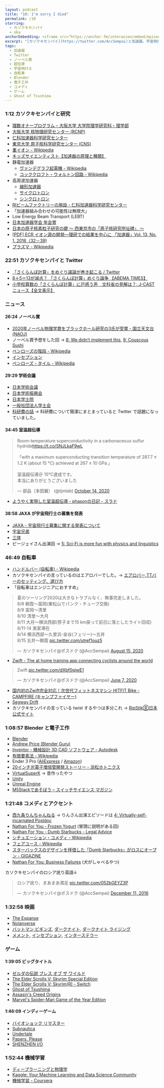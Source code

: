 ```yaml
---
layout: podcast
title: "10: I'm sorry I died"
permalink: /10
starring:
  - カソクキセンパイ
  - oka
anchorEmbedding: <iframe src="https://anchor.fm/interaxion/embed/episodes/10-Im-sorry-I-died-elo4a7" height="102px" width="400px" frameborder="0" scrolling="no"></iframe>
excerpt: "[カソクキセンパイ](https://twitter.com/AccSempai)と加速器、宇宙飛行士、Blender、Nathan For You などについて話しました。"
tags:
  - 加速器
  - Twitter
  - ノーベル賞
  - 超伝導
  - 宇宙飛行士
  - 自転車
  - Blender
  - 電子工作
  - コメディ
  - ゲーム
  - Ghost of Tsushima
---
```


### 1:12 カソクキセンパイと研究

- [理数オナープログラム – 大阪大学 大学院理学研究科・理学部](https://www.sci.osaka-u.ac.jp/ja/honr/)
- [大阪大学 核物理研究センター (RCNP)](https://www.rcnp.osaka-u.ac.jp/)
- [仁科加速器科学研究センター](https://www.nishina.riken.jp/)
- [東京大学 原子核科学研究センター (CNS)](https://www.cns.s.u-tokyo.ac.jp/ja/)
- [重イオン - Wikipedia](https://ja.wikipedia.org/wiki/%E9%87%8D%E3%82%A4%E3%82%AA%E3%83%B3)
- [キッズサイエンティスト【加速器の原理と種類】](https://www2.kek.jp/kids/accelerator/accelerator01.html)
- 静電加速器
  - [ヴァンデグラフ起電機 - Wikipedia](https://ja.wikipedia.org/wiki/%E3%83%B4%E3%82%A1%E3%83%B3%E3%83%87%E3%82%B0%E3%83%A9%E3%83%95%E8%B5%B7%E9%9B%BB%E6%A9%9F)
  - [コッククロフト・ウォルトン回路 - Wikipedia](https://ja.wikipedia.org/wiki/%E3%82%B3%E3%83%83%E3%82%AF%E3%82%AF%E3%83%AD%E3%83%95%E3%83%88%E3%83%BB%E3%82%A6%E3%82%A9%E3%83%AB%E3%83%88%E3%83%B3%E5%9B%9E%E8%B7%AF)
- 高周波加速器
  - [線形加速器](https://www2.kek.jp/kids/accelerator/accelerator04.html)
  - [サイクロトロン](https://www2.kek.jp/kids/accelerator/accelerator02.html)
  - [シンクロトロン](https://www2.kek.jp/kids/accelerator/accelerator03.html)
- [RIビームファクトリーの施設 - 仁科加速器科学研究センター](https://www.nishina.riken.jp/facility/RIBFfacility.html)
- 「加速器組み合わせの可能性は無限大」
- Low Energy Beam Transport (LEBT)
- [日本加速器学会 年会賞](https://www.pasj.jp/award_nenkai.html)
- [日本の原子核素粒子研究の礎 ～ 西東京市の「原子核研究所址碑」 ～](https://www2.kek.jp/ja/newskek/2005/mayjun/INSmemorial.html)
- [[PDF] ECR イオン源の開発―理研での結果を中心に 「加速器」Vol. 13, No. 1, 2016（32－39)](https://www.pasj.jp/kaishi/cgi-bin/kasokuki.cgi?articles%2F13%2Fp32-39.pdf)
- [プラズマ - Wikipedia](https://ja.wikipedia.org/wiki/%E3%83%97%E3%83%A9%E3%82%BA%E3%83%9E)

### 22:51 カソクキセンパイと Twitter

- [「さくらんぼ計算」をめぐり議論が巻き起こる / Twitter](https://twitter.com/i/events/1062594861868625921)
- [8＋5＝13が減点？ 「さくらんぼ計算」めぐり論争 【ABEMA TIMES】](https://times.abema.tv/news-article/5233703)
- [小学校算数の「さくらんぼ計算」に戸惑う声　文科省の見解は？: J-CAST ニュース【全文表示】](https://www.j-cast.com/2018/11/15343862.html?p=all)

### ニュース

#### 26:24 ノーベル賞

- [2020年ノーベル物理学賞をブラックホール研究の3氏が受賞 - 国立天文台(NAOJ)](https://www.nao.ac.jp/news/topics/2020/20201007-nobel-prize.html)
- ノーベル賞予想をした回 → [8: We didn’t implement this](https://interaxion-podcast.github.io/8), [9: Couscous Sushi](https://interaxion-podcast.github.io/9)
- [ペンローズの階段 - Wikipedia](https://ja.wikipedia.org/wiki/%E3%83%9A%E3%83%B3%E3%83%AD%E3%83%BC%E3%82%BA%E3%81%AE%E9%9A%8E%E6%AE%B5)
- [インセプション](https://amzn.to/3dYlusO)
- [ペンローズ・タイル - Wikipedia](https://ja.wikipedia.org/wiki/%E3%83%9A%E3%83%B3%E3%83%AD%E3%83%BC%E3%82%BA%E3%83%BB%E3%82%BF%E3%82%A4%E3%83%AB)

#### 29:29 学術会議

- [日本学術会議](http://www.scj.go.jp/)
- [日本学術振興会](https://www.jsps.go.jp/)
- [日本学士院](https://www.japan-acad.go.jp/)
- [一般社団法人学士会](https://www.gakushikai.or.jp/)
- [科研費の話](https://gist.github.com/kaityo256/66a9e52303093df21773817ffd583146) → 科研費について簡潔にまとまっていると Twitter で話題になっていました。

#### 34:45 室温超伝導

<blockquote class="twitter-tweet"><p lang="ja" dir="ltr">Room-temperature superconductivity in a carbonaceous sulfur hydride<a href="https://t.co/SNJLkaF9wL">https://t.co/SNJLkaF9wL</a><br><br>「with a maximum superconducting transition temperature of 287.7 ± 1.2 K (about 15 ℃) achieved at 267 ± 10 GPa.」<br><br>室温超伝導＠ 15℃達成です。<br>本当にありがとうございました</p>&mdash; 部品（本田翼） (@tjmlab) <a href="https://twitter.com/tjmlab/status/1316410246538039297?ref_src=twsrc%5Etfw">October 14, 2020</a></blockquote> <script async src="https://platform.twitter.com/widgets.js" charset="utf-8"></script>

- [ようやく実現した室温超伝導 - phasonの日記 - スラド](https://srad.jp/~phason/journal/642619/)

#### 38:58 JAXA が宇宙飛行士の募集を発表

- [JAXA - 宇宙飛行士募集に関する発表について](https://www.jaxa.jp/press/2020/10/20201023-1_j.html)
- [宇宙兄弟](https://amzn.to/31IPvI0)
- [三体](https://amzn.to/3jBwmhy)
- ピージェイさん出演回 → [5: Sci-Fi is more fun with physics and linguistics](https://interaxion-podcast.github.io/5)

### 46:49 自転車

- [ハンドルバー (自転車) - Wikipedia](https://ja.wikipedia.org/wiki/%E3%83%8F%E3%83%B3%E3%83%89%E3%83%AB%E3%83%90%E3%83%BC_(%E8%87%AA%E8%BB%A2%E8%BB%8A))
- カソクキセンパイの言っているのはエアロバーでした。→ [エアロバー,TTバーのセッティング、選び方](http://www.fleet-bikes.com/html/page5.html)
- 「自転車はエンジニアにおすすめ」

<blockquote class="twitter-tweet"><p lang="ja" dir="ltr">夏のツーリング2020は大きなトラブルなく、無事完走しました。<br>8/8 朝霞〜富岡(東松山でパンク・チューブ交換)<br>8/9 富岡〜清里<br>8/10 清里〜大月<br>8/11 大月〜横浜西部(笹子まで15 km戻って前日に落としたライト回収)<br>8/11-14 実家滞在<br>8/14 横浜西部〜久里浜-金谷(フェリー)〜五井<br>8/15 五井〜朝霞 <a href="https://t.co/utref1ouz5">pic.twitter.com/utref1ouz5</a></p>&mdash; カソクキセンパイ@ポスドク (@AccSempai) <a href="https://twitter.com/AccSempai/status/1294592334621892610?ref_src=twsrc%5Etfw">August 15, 2020</a></blockquote> <script async src="https://platform.twitter.com/widgets.js" charset="utf-8"></script>

- [Zwift - The at home training app connecting cyclists around the world](https://www.zwift.com/ja)

<blockquote class="twitter-tweet"><p lang="de" dir="ltr">Zwift <a href="https://t.co/dXbf0qiwE1">pic.twitter.com/dXbf0qiwE1</a></p>&mdash; カソクキセンパイ@ポスドク (@AccSempai) <a href="https://twitter.com/AccSempai/status/1269555891323297793?ref_src=twsrc%5Etfw">June 7, 2020</a></blockquote> <script async src="https://platform.twitter.com/widgets.js" charset="utf-8"></script>

- [国内初のZwift完全対応！次世代フィットネスマシン HITFIT Bike - CAMPFIRE (キャンプファイヤー)](https://camp-fire.jp/projects/view/309816)
- [Segway Drift](https://amzn.to/2HypjZK)
- カソクキセンパイの言っている twist するやつは多分これ → [RipStikⓇ日本公式サイト](http://www.rangsjapan.co.jp/ripstik/index.html)

### 1:08:57 Blender と電子工作

- [Blender](https://www.blender.org/)
- [Andrew Price (Blender Guru)](https://youtu.be/-cHk4i0nkj0)
- [Inventor - 機械設計 3D CAD ソフトウェア - Autodesk](https://www.autodesk.co.jp/products/inventor/overview)
- [有限要素法 - Wikipedia](https://ja.wikipedia.org/wiki/%E6%9C%89%E9%99%90%E8%A6%81%E7%B4%A0%E6%B3%95)
- Ender 3 Pro ([AliExpress](https://ja.aliexpress.com/item/32918302452.html) / [Amazon](https://amzn.to/3mu0EEO))
- [20インチ光電子増倍管開発ストーリー - 浜松ホトニクス](https://www.hamamatsu.com/jp/ja/why-hamamatsu/academic-projects/20inch-pmts/index.html)
- [VirtualSuperK](https://github.com/pn11/VirtualSuperK) → 昔作ったやつ
- [Unity](https://unity.com/ja)
- [Unreal Engine](https://www.unrealengine.com/ja/)
- [M5Stackであそぼう – スイッチサイエンス マガジン](https://mag.switch-science.com/2018/02/28/getting-started-with-m5stack/)

### 1:21:48 コメディとアクセント

- [西九条りんちゃんねる](https://www.youtube.com/channel/UCvMw2NCsedzBTsIJqmJwzqA) → りんさん出演エピソードは [4: Virtually-self-incarnated Postdoc](https://interaxion-podcast.github.io/4)
- [Nathan For You - Frozen Yogurt](https://youtu.be/NO8V72pDw1o) (冒頭に説明がある回)
- [Nathan For You - Dumb Starbucks - Legal Advice](https://youtu.be/Y4KrdjAPohc)
- [シチュエーション・コメディ - Wikipedia](https://ja.wikipedia.org/wiki/%E3%82%B7%E3%83%81%E3%83%A5%E3%82%A8%E3%83%BC%E3%82%B7%E3%83%A7%E3%83%B3%E3%83%BB%E3%82%B3%E3%83%A1%E3%83%87%E3%82%A3)
- [フェアユース - Wikipedia](https://ja.wikipedia.org/wiki/%E3%83%95%E3%82%A7%E3%82%A2%E3%83%A6%E3%83%BC%E3%82%B9)
- [スターバックスのデザインを拝借した「Dumb Starbucks」がロスにオープン - GIGAZINE](https://gigazine.net/news/20140210-dumb-starbucks/)
- [Nathan For You: Business Failures](https://youtu.be/2Ie-Q5fdctU?t=69) (犬がしゃべるやつ)

カソクキセンパイのロシア訛り英語↓

<blockquote class="twitter-tweet"><p lang="ja" dir="ltr">ロシア訛り、まあまあ満足 <a href="https://t.co/052bGEYZ3P">pic.twitter.com/052bGEYZ3P</a></p>&mdash; カソクキセンパイ@ポスドク (@AccSempai) <a href="https://twitter.com/AccSempai/status/807907805814353920?ref_src=twsrc%5Etfw">December 11, 2016</a></blockquote> <script async src="https://platform.twitter.com/widgets.js" charset="utf-8"></script>

### 1:32:58 映画

- [The Expanse](https://amzn.to/2JcvGT9)
- [Nolanverse](https://dc.fandom.com/wiki/Nolanverse)
- [バットマン ビギンズ](https://amzn.to/2TwL2Uj), [ダークナイト](https://amzn.to/3kx51y4), [ダークナイト ライジング](https://amzn.to/3kATmyh)
- [メメント](https://amzn.to/2Tw6OHX), [インセプション](https://amzn.to/3dYlusO), [インターステラー](https://amzn.to/3ecTSQV)

### ゲーム

#### 1:39:05 ビッグタイトル

- [ゼルダの伝説 ブレス オブ ザ ワイルド](https://amzn.to/2TvDCka)
- [The Elder Scrolls V: Skyrim Special Edition](https://store.steampowered.com/app/489830/The_Elder_Scrolls_V_Skyrim_Special_Edition/?l=japanese )
- [The Elder Scrolls V: Skyrim(R) - Switch](https://amzn.to/2J2Itay)
- [Ghost of Tsushima](https://amzn.to/3e1C7DP)
- [Assasin's Creed Origins](https://amzn.to/3otIKDL)
- [Marvel's Spider-Man Game of the Year Edition](https://amzn.to/37JMzyF)

#### 1:46:09 インディーゲーム

- [バイオショック リマスター](https://store.steampowered.com/app/409710/_/)
- [Subnautica](https://store.steampowered.com/app/264710/Subnautica/)
- [Undertale](https://store.steampowered.com/app/391540/Undertale/)
- [Papers, Please](https://store.steampowered.com/app/239030/Papers_Please/)
- [SHENZHEN I/O](https://store.steampowered.com/app/504210/SHENZHEN_IO/)

### 1:52:44 機械学習

- [ディープラーニングと物理学](https://amzn.to/2TAgdhr)
- [Kaggle: Your Machine Learning and Data Science Community](https://www.kaggle.com/)
- [機械学習 - Coursera](https://ja.coursera.org/learn/machine-learning)
